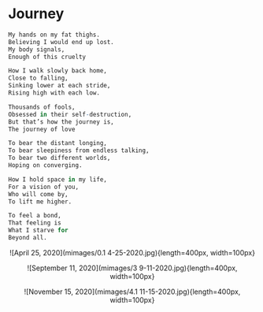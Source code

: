 # Journey 


```r
My hands on my fat thighs.
Believing I would end up lost.
My body signals,
Enough of this cruelty 

How I walk slowly back home,
Close to falling,
Sinking lower at each stride,
Rising high with each low.

Thousands of fools,
Obsessed in their self-destruction,
But that’s how the journey is,
The journey of love

To bear the distant longing,
To bear sleepiness from endless talking,
To bear two different worlds,
Hoping on converging.

How I hold space in my life,
For a vision of you,
Who will come by,
To lift me higher.

To feel a bond,
That feeling is 
What I starve for
Beyond all.

```


<center>


![April 25, 2020](mimages/0.1 4-25-2020.jpg){length=400px, width=100px}

![September 11, 2020](mimages/3 9-11-2020.jpg){length=400px, width=100px}

![November 15, 2020](mimages/4.1 11-15-2020.jpg){length=400px, width=100px}

</center>
